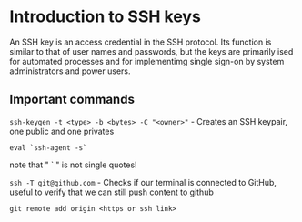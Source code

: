 # Introduction to SSH keys

An SSH key is an access credential in the SSH protocol. Its function is similar to that of user names and passwords, but the keys are primarily ised for automated processes and for implementimg single sign-on by system administrators and power users.

## Important commands
`ssh-keygen -t <type> -b <bytes> -C "<owner>"` - Creates an SSH keypair, one public and one privates

```
eval `ssh-agent -s`
```
note that " ` " is not single quotes!

`ssh -T git@github.com` - Checks if our terminal is connected to GitHub, useful to verify that we can still push content to github

`git remote add origin <https or ssh link>`


